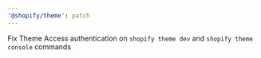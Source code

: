 ```yaml
---
'@shopify/theme': patch
---
```


Fix Theme Access authentication on `shopify theme dev` and `shopify theme console` commands
